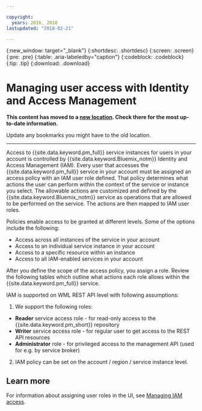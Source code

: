 ```yaml
---

copyright:
  years: 2016, 2018
lastupdated: "2018-02-21"

---
```


{:new_window: target="_blank"}
{:shortdesc: .shortdesc}
{:screen: .screen}
{:pre: .pre}
{:table: .aria-labeledby="caption"}
{:codeblock: .codeblock}
{:tip: .tip}
{:download: .download}

# Managing user access with Identity and Access Management

**This content has moved to a [new location](https://datascience.ibm.com/docs/content/analyze-data/pm_service_security_iam.html). Check there for the most up-to-date information.** 

Update any bookmarks you might have to the old location.


_____________


Access to {{site.data.keyword.pm_full}} service instances for users in your account is controlled by {{site.data.keyword.Bluemix_notm}} Identity and Access Management (IAM). Every user that accesses the {{site.data.keyword.pm_full}} service in your account must be assigned an access policy with an IAM user role defined. That policy determines what actions the user can perform within the context of the service or instance you select. The allowable actions are customized and defined by the {{site.data.keyword.Bluemix_notm}} service as operations that are allowed to be performed on the service. The actions are then mapped to IAM user roles.

Policies enable access to be granted at different levels. Some of the options include the following: 

* Access across all instances of the service in your account
* Access to an individual service instance in your account
* Access to a specific resource within an instance
* Access to all IAM-enabled services in your account

After you define the scope of the access policy, you assign a role. Review the following tables which outline what actions each role allows within the {{site.data.keyword.pm_full}} service.

IAM is supported on WML REST API level with following assumptions:

1. We support the following roles:
  - **Reader** service access role - for read-only access to the {{site.data.keyword.pm_short}} repository
  - **Writer** service access role - for regular user to get access to the REST API resources
  - **Administrator** role - for privileged access to the management API (used for e.g. by service broker)
2. IAM policy can be set on the account / region / service instance level. 

## Learn more

For information about assigning user roles in the UI, see [Managing IAM access](/docs/iam/mngiam.html#iammanidaccser).